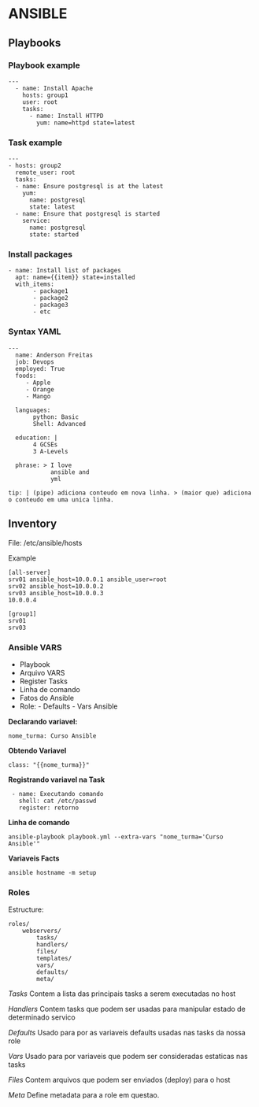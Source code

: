 # ANSIBLE

## Playbooks

### Playbook example

```
---
  - name: Install Apache
    hosts: group1
    user: root
    tasks:
      - name: Install HTTPD
        yum: name=httpd state=latest
```

### Task example

```
--- 
- hosts: group2
  remote_user: root
  tasks: 
  - name: Ensure postgresql is at the latest
    yum: 
      name: postgresql
      state: latest
  - name: Ensure that postgresql is started
    service:
      name: postgresql
      state: started
```

### Install packages

```
- name: Install list of packages
  apt: name={{item}} state=installed
  with_items:
       - package1
       - package2
       - package3
       - etc
```

### Syntax YAML

```
---
  name: Anderson Freitas
  job: Devops
  employed: True
  foods:
     - Apple
     - Orange
     - Mango

  languages:
       python: Basic
       Shell: Advanced

  education: |
       4 GCSEs
       3 A-Levels

  phrase: > I love
            ansible and
            yml
```

```
tip: | (pipe) adiciona conteudo em nova linha. > (maior que) adiciona o conteudo em uma unica linha.
``` 

## Inventory

File: /etc/ansible/hosts

Example

```
[all-server]
srv01 ansible_host=10.0.0.1 ansible_user=root
srv02 ansible_host=10.0.0.2
srv03 ansible_host=10.0.0.3
10.0.0.4

[group1]
srv01
srv03
```

### Ansible VARS

 - Playbook
 - Arquivo VARS
 - Register Tasks
 - Linha de comando
 - Fatos do Ansible
 - Role: 
        - Defaults
        - Vars Ansible


**Declarando variavel:**

```
nome_turma: Curso Ansible
```

**Obtendo Variavel**

```
class: "{{nome_turma}}"
```

**Registrando variavel na Task**

```
 - name: Executando comando
   shell: cat /etc/passwd
   register: retorno
```

**Linha de comando**

```
ansible-playbook playbook.yml --extra-vars "nome_turma='Curso Ansible'"
```

**Variaveis Facts**

```
ansible hostname -m setup
```

### Roles

Estructure:

```
roles/
	webservers/
		tasks/
		handlers/
		files/
		templates/
		vars/
		defaults/
		meta/
```

*Tasks*
Contem a lista das principais tasks a serem executadas no host

*Handlers*
Contem tasks que podem ser usadas para manipular estado de determinado servico

*Defaults*
Usado para por as variaveis defaults usadas nas tasks da nossa role

*Vars*
Usado para por variaveis que podem ser consideradas estaticas nas tasks

*Files*
Contem arquivos que podem ser enviados (deploy) para o host

*Meta*
Define metadata para a role em questao.


